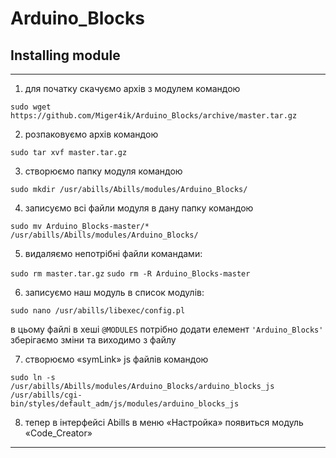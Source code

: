# Arduino_Blocks

## Installing module
***
1. для початку скачуємо архів з модулем командою

`sudo wget https://github.com/Miger4ik/Arduino_Blocks/archive/master.tar.gz`

2. розпаковуємо архів командою

`sudo tar xvf master.tar.gz`

3. створюємо папку модуля командою

`sudo mkdir /usr/abills/Abills/modules/Arduino_Blocks/`

4. записуємо всі файли модуля в дану папку командою

`sudo mv Arduino_Blocks-master/* /usr/abills/Abills/modules/Arduino_Blocks/`

5. видаляємо непотрібні файли командами:

`sudo rm master.tar.gz`
`sudo rm -R Arduino_Blocks-master`

6. записуємо наш модуль в список модулів:

`sudo nano /usr/abills/libexec/config.pl`

в цьому файлі в хеші `@MODULES` потрібно додати елемент `'Arduino_Blocks'` зберігаємо зміни та виходимо з файлу

7. створюємо «symLink» js файлів командою

`sudo ln -s  /usr/abills/Abills/modules/Arduino_Blocks/arduino_blocks_js /usr/abills/cgi-    bin/styles/default_adm/js/modules/arduino_blocks_js`

8. тепер в інтерфейсі Abills в меню «Настройка» появиться модуль «Code_Creator»
***
